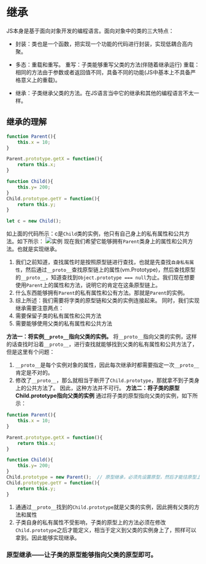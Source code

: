 # 继承
JS本身是基于面向对象开发的编程语言。面向对象中的类的三大特点：
* 封装：类也是一个函数，把实现一个功能的代码进行封装，实现低耦合高内聚。

* 多态：重载和重写。
  重写：子类能够重写父类的方法(伴随着继承运行)
  重载：相同的方法由于参数或者返回值不同，具备不同的功能(JS中基本上不具备严格意义上的重载)。

* 继承：子类继承父类的方法。在JS语言当中它的继承和其他的编程语言不太一样。


## 继承的理解
```js
function Parent(){
    this.x = 10;
}

Parent.prototype.getX = function(){
    return this.x;
}

function Child(){
    this.y= 200;
}
Child.prototype.getY = function(){
    return this.y;
}

let c = new Child();
```
如上面的代码所示：c是`Child`类的实例，他只有自己身上的私有属性和公共方法。如下所示：
![实例](https://ftp.bmp.ovh/imgs/2021/03/cfe7877d310256c1.jpg)
现在我们希望它能够拥有`Parent`类身上的属性和公共方法。也就是实现继承。
1. 我们之前知道，查找属性时是按照原型链进行查找，也就是先查找`自身私有属性`，然后通过`__proto__`查找原型链上的属性(vm.Prototype)，然后查找原型的`__proto__`，知道查找到`Object.prototype === null`为止。我们现在想要使用`Parent`上的属性和方法，说明它的肯定在这条原型链上。
2. 什么东西能够拥有`Parent`的私有属性和公有方法。那就是`Parent`的实例。
3. 综上所述：我们需要将字类的原型链和父类的实例连接起来。
同时，我们实现继承需要注意两点：
1. 需要保留子类的私有属性和公共方法
2. 需要能够使用父类的私有属性和公共方法


**方法一：将实例`__proto__`指向父类的实例。**
将`__proto__`指向父类的实例，这样的话查找时沿着`__proto__`，进行查找就能够找到父类的私有属性和公共方法了，但是这里有个问题：
1. `__proto__`是每个实例对象的属性，因此每次继承时都需要指定一次`__proto__`肯定是不对的。
2. 修改了`__proto__`，那么就相当于断开了`Child.prototype`，那就拿不到子类身上的公共方法了。
因此，这种方法并不可行。
**方法二：将子类的原型Child.prototype指向父类的实例**
通过将子类的原型指向父类的实例，如下所示：
```js
function Parent(){
    this.x = 10;
}

Parent.prototype.getX = function(){
    return this.x;
}

function Child(){
    this.y= 200;
}
Child.prototype = new Parent();  // 原型继承，必须先设置原型，然后才能往原型上添加方法
Child.prototype.getY = function(){
    return this.y;
}
```
1. 通通过`__proto__`找到的`Child.prototype`就是父类的实例，因此拥有父类的方法和属性
2. 子类自身的私有属性不受影响，子类的原型上的方法必须在修改`Child.prototype`之后才能定义，相当于定义到父类的实例身上了，照样可以拿到。因此能够实现继承。




### 原型继承——让子类的原型能够指向父类的原型即可。


